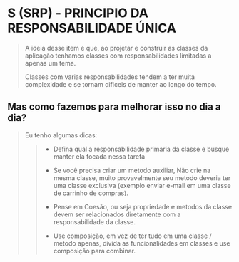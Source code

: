 ﻿# S (SRP) - PRINCIPIO DA RESPONSABILIDADE ÚNICA

> A ideia desse item é que, ao projetar e construir as classes da aplicação tenhamos classes com responsabilidades limitadas
> a apenas um tema. 
>
> Classes com varias responsabilidades tendem a ter muita complexidade e se tornam dificeis de manter ao longo do tempo.
> 

## Mas como fazemos para melhorar isso no dia a dia? 

> Eu tenho algumas dicas:
> > - Defina qual a responsabilidade primaria da classe e busque manter ela focada nessa tarefa
> > 
> > - Se você precisa criar um metodo auxiliar,
> > Não crie na mesma classe, muito provavelmente seu metodo deveria ter uma classe exclusiva
> > (exemplo enviar e-mail em uma classe de carrinho de compras).
> >
> > - Pense em Coesão, ou seja propriedade e metodos da classe devem ser relacionados diretamente
> > com a responsabilidade da classe.
> >
> > - Use composição, em vez de ter tudo em uma classe / metodo apenas, divida as funcionalidades em classes e 
> > use composição para combinar.
>